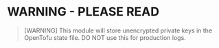 # WARNING - PLEASE READ

> [WARNING]
> This module will store unencrypted private keys in the OpenTofu state file.
> DO NOT use this for production logs.
